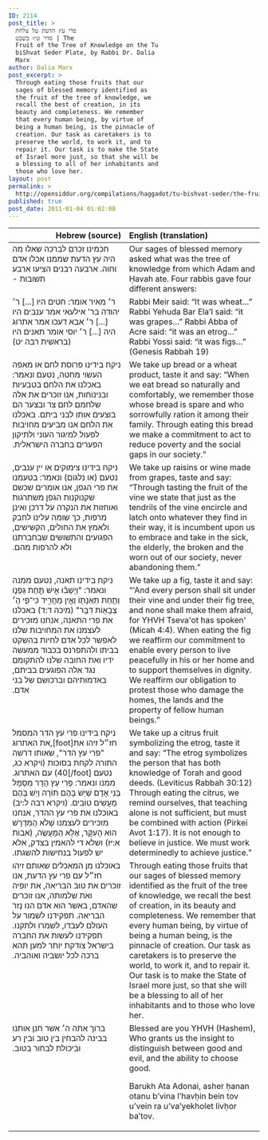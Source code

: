 ```yaml
---
ID: 2114
post_title: >
  פרי עץ הדעת על צלחת
  סדר ט״וּ בִּשְׁבָט | The
  Fruit of the Tree of Knowledge on the Tu
  biShvat Seder Plate, by Rabbi Dr. Dalia
  Marx
author: Dalia Marx
post_excerpt: >
  Through eating those fruits that our
  sages of blessed memory identified as
  the fruit of the tree of knowledge, we
  recall the best of creation, in its
  beauty and completeness. We remember
  that every human being, by virtue of
  being a human being, is the pinnacle of
  creation. Our task as caretakers is to
  preserve the world, to work it, and to
  repair it. Our task is to make the State
  of Israel more just, so that she will be
  a blessing to all of her inhabitants and
  those who love her.
layout: post
permalink: >
  http://opensiddur.org/compilations/haggadot/tu-bishvat-seder/the-fruit-of-the-tree-of-knowledge/
published: true
post_date: 2011-01-04 01:02:08
---
```

<table style="margin-left: auto;margin-right: auto;" class="draggable">
<thead><tr><th id="x" style="text-align: right;">Hebrew (source)</th><th style="text-align: left;">English (translation)</th></tr></thead>
<tbody>
<tr>
<td style="vertical-align:top;" width="46%">
<div class="liturgy"><span lang="he">
חכמינו זכרם לברכה שאלו 
מה היה עץ הדעת שממנו אכלו אדם וחוה.‏
ארבעה רבנים הציעו ארבע תשובות -‏ 
</span></div></td>
 
<td style="vertical-align:top;" width="53%"><div class="english">
Our sages of blessed memory asked 
what was the tree of knowledge from which Adam and Ḥavah ate. 
Four rabbis gave four different answers:
</div>
</td></tr>


<tr>
<td style="vertical-align:top;" width="46%">
<div class="liturgy"><span lang="he">
ר׳ מאיר אומר: חטים היו [...]‏
ר׳ יהודה בר' אילעאי אמר ענבים היו [...]‏
ר׳ אבא דעכו אמר אתרוג היה [...]‏
ר׳ יוסי אומר תאנים היו  <span class="citation">(בראשית רבה יט)</span>
</span></div></td>
 
<td style="vertical-align:top;" width="53%"><div class="english">
Rabbi Meir said: “It was wheat…”
Rabbi Yehuda Bar Ela’I said: “it was grapes…”
Rabbi Abba of Acre said: “it was an etrog…”
Rabbi Yossi said: “it was figs…” (Genesis Rabbah 19)
</div>
</td></tr>


<tr>
<td style="vertical-align:top;" width="46%">
<div class="liturgy"><span lang="he">
ניקח בידינו פרוסת לחם או מאפה העשוי מחִטה, 
נטעם ונאמר:‏
באכלנו את הלחם בטבעיות ובנינוחות, 
אנו זוכרים את אלה שלחמם לחם צר 
ובצער הם בוצעים אותו לבני ביתם. 
באכלנו את הלחם אנו מביעים מחויבות 
לפעול למיגור העוני ולתיקון הפערים בחברה הישראלית.‏
</span></div></td>
 
<td style="vertical-align:top;" width="53%"><div class="english">
We take up bread or a wheat product, 
taste it and say:
“When we eat bread so naturally and comfortably, 
we remember those whose bread is spare 
and who sorrowfully ration it among their family. 
Through eating this bread we make a commitment 
to act to reduce poverty and the social gaps in our society.”
</div>
</td></tr>


<tr>
<td style="vertical-align:top;" width="46%">
<div class="liturgy"><span lang="he">
ניקח בידינו צימוקים או יין ענבים, 
נטעם (או נלגום) ונאמר:
בטעמנו את פרי הגפן, אנו אומרים 
שכשם שקנוקנות הגפן משתרגות ואוחזות 
את הנקרה על דרכן ואינן מרפות, 
כך שומה עלינו לחבק ולאמץ 
את החולים, 
הקשישים, 
הפגועים והתשושים שבחברתנו 
ולא להרפות מהם.‏
</span></div></td>
 
<td style="vertical-align:top;" width="53%">
<div class="english">
We take up raisins or wine made from grapes, 
taste and say:
“Through tasting the fruit of the vine we state 
that just as the tendrils of the vine encircle and latch onto 
whatever they find in their way, 
it is incumbent upon us to embrace and take in 
the sick, 
the elderly, 
the broken and the worn out of our society, 
never abandoning them.”
</div>
</td></tr>


<tr>
<td style="vertical-align:top;" width="46%">
<div class="liturgy"><span lang="he">
ניקח בידינו תאנה, 
נטעם ממנה ונאמר:‏
"וְיָשְׁב֗וּ אִ֣ישׁ 
תַּ֧חַת גַּפְנ֛וֹ 
וְתַ֥חַת תְּאֵנָת֖וֹ 
וְאֵ֣ין מַחֲרִ֑יד 
כִּי־פִ֛י ה֥׳ צְבָא֖וֹת דִּבֵּֽר" <span class="citation">(מיכה ד:ד)</span>
באכלנו את פרי התאנה, 
אנחנו מזכירים לעצמנו את המחויבות שלנו 
לאפשר לכל אדם 
לחיות בהשקט בביתו 
ולהתפרנס בכבוד ממעשה ידיו 
ואת החובה שלנו להתקומם נגד אלה הפוגעים בביתם, 
באדמותיהם וברכושם של בני אדם.‏
</span></div></td>
 
<td style="vertical-align:top;" width="53%">
<div class="english">
 We take up a fig, 
taste it and say:
“'And every person 
shall sit under their vine 
and under their fig tree, 
and none shall make them afraid, 
for YHVH Tseva'ot has spoken' (Micah 4:4). 
When eating the fig 
we reaffirm our commitment 
to enable every person 
to live peacefully in his or her home 
and to support themselves in dignity. 
We reaffirm our obligation to protest those who damage the homes, 
the lands and the property of fellow human beings.”
</div>
</td></tr>


<tr>
<td style="vertical-align:top;" width="46%">
<div class="liturgy"><span lang="he">
ניקח בידינו פרי עץ הדר המסמל את האתרוג,[foot]חז״ל זיהו את "פרי עץ הדר", שאותו דרשה התורה לקחת בסוכות (ויקרא כג, 40) עם האתרוג.‏[/foot] 
נטעם ממנו ונאמר:‏
פְּרִי עֵץ הָדָר מְסֻמָּל בְּנֵי אָדָם 
שֶׁיֵּשׁ בָּהֶם תּוֹרָה וְיֵשׁ בָּהֶם מַעֲשִׂים טוֹבִים.‏ <span class="citation">(ויקרא רבה ל:יב)</span>
באוכלנו את פרי עץ ההדר, אנחנו מזכירים 
לעצמנו שֶׁלֹא הַמִּדְרָשׁ הוּא הָעִקָּר, 
אֶלָּא הַמַּעֲשֶׂה, <span class="citation">(אבות א:יז)</span>
ושלא די להאמין בצדק, 
אלא יש לפעול בנחישות להשגתו.‏
</span></div></td>
 
<td style="vertical-align:top;" width="53%">
<div class="english"> 
We take up a citrus fruit symbolizing the etrog, 
taste it and say:
“The etrog symbolizes the person 
that has both knowledge of Torah and good deeds. (Leviticus Rabbah 30:12) 
Through eating the citrus, we remind ourselves, 
that teaching alone is not sufficient, 
but must be combined with action (Pirkei Avot 1:17). 
It is not enough to believe in justice. 
We must work determinedly to achieve justice.”
</div>
</td></tr>


<tr>
<td style="vertical-align:top;" width="46%">
<div class="liturgy"><span lang="he">
באוכלנו מן המאכלים 
שאותם זיהו חז״ל 
עם פרי עץ הדעת, 
אנו זוכרים את טוּב הבריאה, 
את יופיה ואת שלמותה, 
אנו זוכרים שהאדם, 
באשר הוא אדם 
הנו נֶזר הבריאה. 
תפקידנו לשמור על העולם לעבדו, 
לשמרו ולתקנו.‏
תפקידנו לעשות את החברה בישראל צודקת יותר 
למען תהא ברכה 
לכל יושביה 
ואוהביה.‏
</span></div></td>
 
<td style="vertical-align:top;" width="53%">
<div class="english"> 
Through eating those fruits 
that our sages of blessed memory identified 
as the fruit of the tree of knowledge, 
we recall the best of creation, 
in its beauty and completeness. 
We remember that every human being, 
by virtue of being a human being, 
is the pinnacle of creation. 
Our task as caretakers is to preserve the world, 
to work it, and to repair it. 
Our task is to make the State of Israel more just, 
so that she will be a blessing 
to all of her inhabitants 
and to those who love her.
</div>
</td></tr>


<tr>
<td style="vertical-align:top;" width="46%">
<div class="liturgy"><span lang="he">
ברוך אתה ה׳ 
אשר חנן אותנו בבינה 
להבחין בין טוב ובין רע 
וביכולת לבחור בטוב.‏
</span></div></td>
 
<td style="vertical-align:top;" width="53%">
<div class="english"> 
Blessed are you YHVH (Hashem), 
Who grants us the insight 
to distinguish between good and evil, 
and the ability to choose good.

Barukh Ata Adonai, 
asher ḥanan otanu b’vina 
l’havḥin bein tov u’vein ra 
u’va’yekholet livḥor ba’tov.
</div>
</td></tr>
</tbody></table>